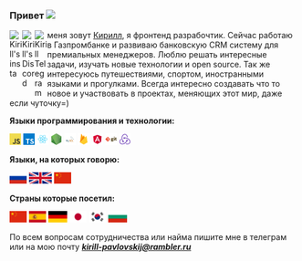 ### Привет <img src="https://media.giphy.com/media/hvRJCLFzcasrR4ia7z/giphy.gif" width="25px">

<a href="https://www.instagram.com/kirill_pavlovskii15/">
  <img align="left" alt="Kirill's insta" width="22px" src="https://raw.githubusercontent.com/hussainweb/hussainweb/main/icons/instagram.png" />
</a>
<a href="https://discord.gg/kirill15#8962">
  <img align="left" alt="Kirill's Discord" width="22px" src="https://raw.githubusercontent.com/peterthehan/peterthehan/master/assets/discord.svg" />
</a>
<a href="https://t.me/stevenPav">
  <img align="left" alt="Kirill Telegram" width="22px" src="https://user-images.githubusercontent.com/49933115/139837223-bf23d3a9-4638-4e17-994a-ac8678d5f517.png" />
</a>

меня зовут [Кирилл](https://www.kirill-pavlovskii.ru/), я фронтенд разрабочтик. Сейчас работаю в Газпромбанке и развиваю банковскую CRM систему для премиальных менеджеров. Люблю решать интересные задачи, изучать новые технологии и open source. Так же интересуюсь путешествиями, спортом, иностранными языками и прогулками. Всегда интересно создавать что то новое и участвовать в проектах, меняющих этот мир, даже если чуточку=)
 
 **Языки программирования и технологии:**

<code><img height="20" src="https://raw.githubusercontent.com/github/explore/80688e429a7d4ef2fca1e82350fe8e3517d3494d/topics/javascript/javascript.png"></code>
<code><img height="20" src="https://raw.githubusercontent.com/github/explore/80688e429a7d4ef2fca1e82350fe8e3517d3494d/topics/typescript/typescript.png"></code>
<code><img height="20" src="https://raw.githubusercontent.com/github/explore/80688e429a7d4ef2fca1e82350fe8e3517d3494d/topics/react/react.png"></code>
<code><img height="20" src="https://raw.githubusercontent.com/github/explore/80688e429a7d4ef2fca1e82350fe8e3517d3494d/topics/nodejs/nodejs.png"></code>
<code><img height="20" src="https://raw.githubusercontent.com/github/explore/80688e429a7d4ef2fca1e82350fe8e3517d3494d/topics/mysql/mysql.png"></code>
<code><img height="20" src="https://raw.githubusercontent.com/github/explore/80688e429a7d4ef2fca1e82350fe8e3517d3494d/topics/firebase/firebase.png"></code>
<code><img height="20" src="https://raw.githubusercontent.com/github/explore/80688e429a7d4ef2fca1e82350fe8e3517d3494d/topics/angular/angular.png"></code>
<code><img height="20" src="https://raw.githubusercontent.com/github/explore/80688e429a7d4ef2fca1e82350fe8e3517d3494d/topics/git/git.png"></code>
<code><img height="20" src="https://raw.githubusercontent.com/github/explore/80688e429a7d4ef2fca1e82350fe8e3517d3494d/topics/redux/redux.png"></code>

 **Языки, на которых говорю:**
 
<code><img height="20" src="https://github.com/hampusborgos/country-flags/blob/main/svg/ru.svg"></code>
<code><img height="20" src="https://github.com/hampusborgos/country-flags/blob/main/svg/gb.svg"></code>
<code><img height="20" src="https://github.com/hampusborgos/country-flags/blob/main/svg/cn.svg"></code>

 **Страны которые посетил:**
 
<code><img height="20" src="https://github.com/hampusborgos/country-flags/blob/main/svg/cn.svg"></code>
<code><img height="20" src="https://github.com/hampusborgos/country-flags/blob/main/svg/es.svg"></code>
<code><img height="20" src="https://github.com/hampusborgos/country-flags/blob/main/svg/de.svg"></code>
<code><img height="20" src="https://github.com/hampusborgos/country-flags/blob/main/svg/jp.svg"></code>
<code><img height="20" src="https://github.com/hampusborgos/country-flags/blob/main/svg/kr.svg"></code>
<code><img height="20" src="https://github.com/hampusborgos/country-flags/blob/main/svg/bg.svg"></code>

По всем вопросам сотрудничества или найма пишите мне в телеграм или на мою почту ***kirill-pavlovskij@rambler.ru***

<!--
**stevenKirill/stevenKirill** is a ✨ _special_ ✨ repository because its `README.md` (this file) appears on your GitHub profile.

Here are some ideas to get you started:

- 🔭 I’m currently working on ...
- 🌱 I’m currently learning ...
- 👯 I’m looking to collaborate on ...
- 🤔 I’m looking for help with ...
- 💬 Ask me about ...
- 📫 How to reach me: ...
- 😄 Pronouns: ...
- ⚡ Fun fact: ...
-->
